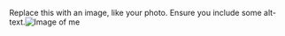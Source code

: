 Replace this with an image, like your photo. Ensure you include some alt-text.![Image of me](https://user-images.githubusercontent.com/86090185/136544206-c51ebac7-e2c9-4038-9a7e-ed49991d3dec.jpeg)
